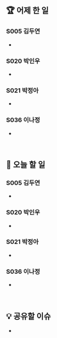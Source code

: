 ## 🏆 어제 한 일

### S005 김두연

- 

### S020 박인우

- 

### S021 박정아

- 

### S036 이나정

- 

</br>

## 🎯 오늘 할 일

### S005 김두연

- 

### S020 박인우

- 

### S021 박정아

- 

### S036 이나정

- 

</br>

## 💡 공유할 이슈

- 

